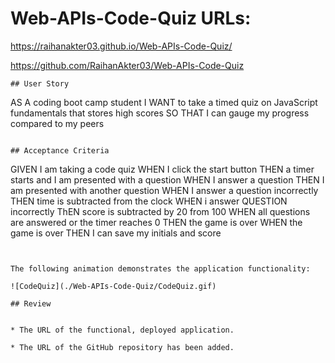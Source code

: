 
# Web-APIs-Code-Quiz URLs:
https://raihanakter03.github.io/Web-APIs-Code-Quiz/


https://github.com/RaihanAkter03/Web-APIs-Code-Quiz
```
## User Story

```
AS A coding boot camp student
I WANT to take a timed quiz on JavaScript fundamentals that stores high scores
SO THAT I can gauge my progress compared to my peers
```

## Acceptance Criteria

```
GIVEN I am taking a code quiz
WHEN I click the start button
THEN a timer starts and I am presented with a question
WHEN I answer a question
THEN I am presented with another question
WHEN I answer a question incorrectly
THEN time is subtracted from the clock
WHEN i answer  QUESTION incorrectly 
ThEN score is subtracted by 20 from 100
WHEN all questions are answered or the timer reaches 0
THEN the game is over
WHEN the game is over
THEN I can save my initials and score
```


The following animation demonstrates the application functionality:

![CodeQuiz](./Web-APIs-Code-Quiz/CodeQuiz.gif)

## Review


* The URL of the functional, deployed application.

* The URL of the GitHub repository has been added.